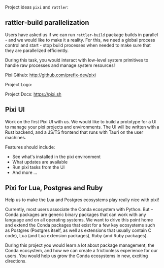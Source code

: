 
Project ideas `pixi` and `rattler`: 

## rattler-build parallelization

Users have asked us if we can run `rattler-build` package builds in parallel - and we would like to make it a reality. For this, we need a global process control and start - stop build processes when needed to make sure that they are parallelized efficiently.

During this task, you would interact with low-level system primitives to handle raw processes and manage system resources!

Pixi Github: http://github.com/prefix-dev/pixi

Project Logo: 

Project Docs: https://pixi.sh


## Pixi UI

Work on the first Pixi UI with us. We would like to build a prototype for a UI to manage your pixi projects and environments. The UI will be written with a Rust backend, and a JS/TS frontend that runs with Tauri on the user machines. 

Features should include:

- See what's installed in the pixi environment
- What updates are available
- Run pixi tasks from the UI
- And more ...

## Pixi for Lua, Postgres and Ruby

Help us to make the Lua and Postgres ecosystems play really nice with pixi! 

Currently, most users associate the Conda ecosystem with Python. But – Conda packages are generic binary packages that can work with any language and on all operating systems. We want to drive this point home and extend the Conda packages that exist for a few key ecosystems such as Postgres (Postgres itself, as well as extensions that usually contain C code), Lua (and Lua extension packages), Ruby (and Ruby packages). 

During this project you would learn a lot about package management, the Conda ecosystem, and how we can create a frictionless experience for our users. You would help us grow the Conda ecosystems in new, exciting directions.
